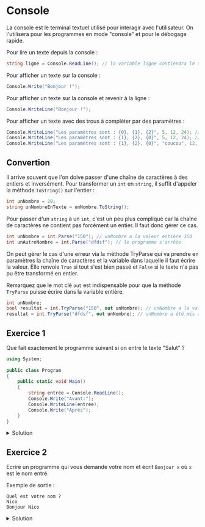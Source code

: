 # Console

La console est le terminal textuel utilisé pour interagir avec l'utilisateur. On l'utilisera pour les programmes en mode "console" et pour le débogage rapide.

Pour lire un texte depuis la console :
```csharp
string ligne = Console.ReadLine(); // la variable ligne contiendra le texte lu sur la console
```

Pour afficher un texte sur la console :
```csharp
Console.Write("Bonjour !");
```

Pour afficher un texte sur la console et revenir à la ligne :
```csharp
Console.WriteLine("Bonjour !");
```

Pour afficher un texte avec des trous à compléter par des paramètres :
```csharp
Console.WriteLine("Les paramètres sont : {0}, {1}, {2}", 5, 12, 24); // affichera "Les paramètres sont : 5, 12, 24"
Console.WriteLine("Les paramètres sont : {1}, {2}, {0}", 5, 12, 24); // affichera "Les paramètres sont : 12, 24, 5"
Console.WriteLine("Les paramètres sont : {1}, {2}, {0}", "coucou", 12, "hello"); // affichera "Les paramètres sont : 12, hello, coucou"
```

## Convertion

Il arrive souvent que l'on doive passer d'une chaîne de caractères à des entiers et inversément. Pour transformer un ```int``` en ```string```, il suffit d'appeler la méthode ```ToString()``` sur l'entier :

```csharp
int unNombre = 20;
string unNombreEnTexte = unNombre.ToString();
```

Pour passer d'un ```string``` à un ```int```, c'est un peu plus compliqué car la chaîne de caractères ne contient pas forcément un entier. Il faut donc gérer ce cas.

```csharp
int unNombre = int.Parse("150"); // unNombre a la valeur entière 150
int unAutreNombre = int.Parse("dfdsf"); // le programme s'arrête
```

On peut gérer le cas d'une erreur via la méthode TryParse qui va prendre en paramètres la chaîne de caractères et la variable dans laquelle il faut écrire la valeur. Elle renvoie ```True``` si tout s'est bien passé et ```False``` si le texte n'a pas pu être transformé en entier. 

Remarquez que le mot clé ```out``` est indispensable pour que la méthode ```TryParse``` puisse écrire dans la variable entière.

```csharp
int unNombre;
bool resultat = int.TryParse("150", out unNombre); // unNombre a la valeur entière 150 et resultat vaut True
resultat = int.TryParse("dfdsf", out unNombre); // unNombre a été mis à 0 et resultat vaut False
```

## Exercice 1

Que fait exactement le programme suivant si on entre le texte "Salut" ? 

```csharp
using System;
					
public class Program
{
	public static void Main()
	{
		string entrée = Console.ReadLine();	
		Console.Write("Avant:");
		Console.WriteLine(entrée);
		Console.Write("Après");
	}
}
```

<details>
	<summary>Solution</summary>

> Si on a entré le texte "Salut" alors cela affichera :
> 
> ```
> Avant:Salut
> Après
> ```

```csharp
using System;
					
public class Program
{
	public static void Main()
	{
		// Le programme va attendre qu'on entre un texte et qu'on revienne à la ligne. 
		// Le texte lu est alors assigné dans la variable nommée *entrée* qui est de type string (chaîne de caractères)
		string entrée = Console.ReadLine();
	
		// On affiche le texte Avant: sans revenir à la ligne
		Console.Write("Avant:");
	
		// On affiche le texte lu par le ReadLine() et on revient à la ligne.
		Console.WriteLine(entrée);

		// On affiche le texte Après
		Console.Write("Après");
	}
}
```
	
</details>

## Exercice 2

Ecrire un programme qui vous demande votre nom et écrit ```Bonjour x``` où ```x``` est le nom entré.

Exemple de sortie :
```
Quel est votre nom ?
Nico
Bonjour Nico
```

<details>
	<summary>Solution</summary>

```csharp
using System;
					
public class Program
{
	public static void Main()
	{
		// affichage de la question sur la console
		Console.WriteLine("Quel est votre nom ?");
		
		// lecture du nom de l'utilisateur 
		string nom = Console.ReadLine();

		// affichage du message sur la console
		Console.Write("Bonjour ");
		Console.WriteLine(nom);
	}
}
```
</details>
